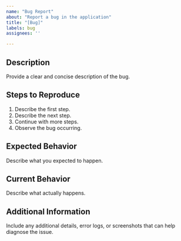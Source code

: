 ```yaml
---
name: "Bug Report"
about: "Report a bug in the application"
title: "[Bug]"
labels: bug
assignees: ''

---
```


## Description

Provide a clear and concise description of the bug.

## Steps to Reproduce

1. Describe the first step.
2. Describe the next step.
3. Continue with more steps.
4. Observe the bug occurring.

## Expected Behavior

Describe what you expected to happen.

## Current Behavior

Describe what actually happens.

## Additional Information

Include any additional details, error logs, or screenshots that can help diagnose the issue.
